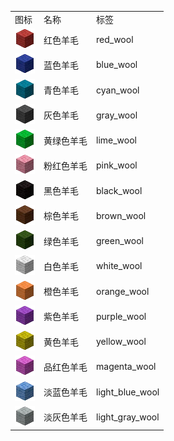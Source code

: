 <table>
	<tablebody>
		<tr>
			<td>图标</td>
			<td>名称</td>
			<td>标签</td>
		</tr>
		<tr>
			<td><img src="mc_icon/buildingBlocks/wool/red_wool.png"></td>
			<td>红色羊毛</td>
			<td>red_wool</td>
		</tr>
		<tr>
			<td><img src="mc_icon/buildingBlocks/wool/blue_wool.png"></td>
			<td>蓝色羊毛</td>
			<td>blue_wool</td>
		</tr>
		<tr>
			<td><img src="mc_icon/decorations/cyan_wool.png"></td>
			<td>青色羊毛</td>
			<td>cyan_wool</td>
		</tr>
		<tr>
			<td><img src="mc_icon/buildingBlocks/wool/gray_wool.png"></td>
			<td>灰色羊毛</td>
			<td>gray_wool</td>
		</tr>
		<tr>
			<td><img src="mc_icon/buildingBlocks/wool/lime_wool.png"></td>
			<td>黄绿色羊毛</td>
			<td>lime_wool</td>
		</tr>
		<tr>
			<td><img src="mc_icon/buildingBlocks/wool/pink_wool.png"></td>
			<td>粉红色羊毛</td>
			<td>pink_wool</td>
		</tr>
		<tr>
			<td><img src="mc_icon/buildingBlocks/wool/black_wool.png"></td>
			<td>黑色羊毛</td>
			<td>black_wool</td>
		</tr>
		<tr>
			<td><img src="mc_icon/buildingBlocks/wool/brown_wool.png"></td>
			<td>棕色羊毛</td>
			<td>brown_wool</td>
		</tr>
		<tr>
			<td><img src="mc_icon/buildingBlocks/wool/green_wool.png"></td>
			<td>绿色羊毛</td>
			<td>green_wool</td>
		</tr>
		<tr>
			<td><img src="mc_icon/buildingBlocks/wool/white_wool.png"></td>
			<td>白色羊毛</td>
			<td>white_wool</td>
		</tr>
		<tr>
			<td><img src="mc_icon/buildingBlocks/wool/orange_wool.png"></td>
			<td>橙色羊毛</td>
			<td>orange_wool</td>
		</tr>
		<tr>
			<td><img src="mc_icon/buildingBlocks/wool/purple_wool.png"></td>
			<td>紫色羊毛</td>
			<td>purple_wool</td>
		</tr>
		<tr>
			<td><img src="mc_icon/buildingBlocks/wool/yellow_wool.png"></td>
			<td>黄色羊毛</td>
			<td>yellow_wool</td>
		</tr>
		<tr>
			<td><img src="mc_icon/buildingBlocks/wool/magenta_wool.png"></td>
			<td>品红色羊毛</td>
			<td>magenta_wool</td>
		</tr>
		<tr>
			<td><img src="mc_icon/buildingBlocks/wool/light_blue_wool.png"></td>
			<td>淡蓝色羊毛</td>
			<td>light_blue_wool</td>
		</tr>
		<tr>
			<td><img src="mc_icon/buildingBlocks/wool/light_gray_wool.png"></td>
			<td>淡灰色羊毛</td>
			<td>light_gray_wool</td>
		</tr>
	</tablebody>
</table>